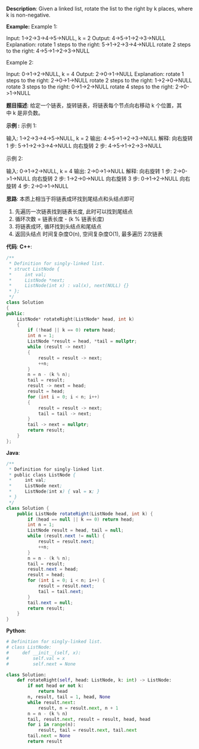 __Description__:
Given a linked list, rotate the list to the right by k places, where k is non-negative.

__Example:__
Example 1:

Input: 1->2->3->4->5->NULL, k = 2
Output: 4->5->1->2->3->NULL
Explanation:
rotate 1 steps to the right: 5->1->2->3->4->NULL
rotate 2 steps to the right: 4->5->1->2->3->NULL

Example 2:

Input: 0->1->2->NULL, k = 4
Output: 2->0->1->NULL
Explanation:
rotate 1 steps to the right: 2->0->1->NULL
rotate 2 steps to the right: 1->2->0->NULL
rotate 3 steps to the right: 0->1->2->NULL
rotate 4 steps to the right: 2->0->1->NULL

__题目描述__:
给定一个链表，旋转链表，将链表每个节点向右移动 k 个位置，其中 k 是非负数。

__示例 :__
示例 1:

输入: 1->2->3->4->5->NULL, k = 2
输出: 4->5->1->2->3->NULL
解释:
向右旋转 1 步: 5->1->2->3->4->NULL
向右旋转 2 步: 4->5->1->2->3->NULL

示例 2:

输入: 0->1->2->NULL, k = 4
输出: 2->0->1->NULL
解释:
向右旋转 1 步: 2->0->1->NULL
向右旋转 2 步: 1->2->0->NULL
向右旋转 3 步: 0->1->2->NULL
向右旋转 4 步: 2->0->1->NULL

__思路__:
本质上相当于将链表成环找到尾结点和头结点即可
1. 先遍历一次链表找到链表长度, 此时可以找到尾结点
2. 循环次数 = 链表长度 - (k % 链表长度)
3. 将链表成环, 循环找到头结点和尾结点
4. 返回头结点
时间复杂度O(n), 空间复杂度O(1), 最多遍历 2次链表

__代码__:
__C++__:
```C++
/**
 * Definition for singly-linked list.
 * struct ListNode {
 *     int val;
 *     ListNode *next;
 *     ListNode(int x) : val(x), next(NULL) {}
 * };
 */
class Solution 
{
public:
    ListNode* rotateRight(ListNode* head, int k) 
    {
        if (!head || k == 0) return head;
        int n = 1;
        ListNode *result = head, *tail = nullptr;
        while (result -> next)
        {
            result = result -> next;
            ++n;
        }
        n = n - (k % n);
        tail = result;
        result -> next = head;
        result = head;
        for (int i = 0; i < n; i++)
        {
            result = result -> next;
            tail = tail -> next;
        }
        tail -> next = nullptr;
        return result;
    }
};
```

__Java__:
```Java
/**
 * Definition for singly-linked list.
 * public class ListNode {
 *     int val;
 *     ListNode next;
 *     ListNode(int x) { val = x; }
 * }
 */
class Solution {
    public ListNode rotateRight(ListNode head, int k) {
        if (head == null || k == 0) return head;
        int n = 1;
        ListNode result = head, tail = null;
        while (result.next != null) {
            result = result.next;
            ++n;
        }
        n = n - (k % n);
        tail = result;
        result.next = head;
        result = head;
        for (int i = 0; i < n; i++) {
            result = result.next;
            tail = tail.next;
        }
        tail.next = null;
        return result;
    }
}
```

__Python__:
```Python
# Definition for singly-linked list.
# class ListNode:
#     def __init__(self, x):
#         self.val = x
#         self.next = None

class Solution:
    def rotateRight(self, head: ListNode, k: int) -> ListNode:
        if not head or not k:
            return head
        n, result, tail = 1, head, None
        while result.next:
            result, n = result.next, n + 1
        n = n - (k % n)
        tail, result.next, result = result, head, head
        for i in range(n):
            result, tail = result.next, tail.next
        tail.next = None
        return result
```